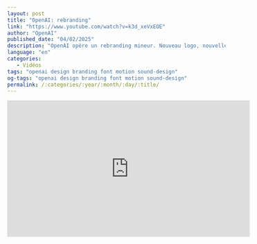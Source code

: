 ```yaml
---
layout: post
title: "OpenAI: rebranding"
link: "https://www.youtube.com/watch?v=k3d_xeVxEOE"
author: "OpenAI"
published_date: "04/02/2025"
description: "OpenAI opère un rebranding mineur. Nouveau logo, nouvelle font…"
language: "en"
categories: 
   - Vidéos
tags: "openai design branding font motion sound-design"
og-tags: "openai design branding font motion sound-design"
permalink: /:categories/:year/:month/:day/:title/
---
```


<iframe width="560" height="315" src="https://www.youtube.com/embed/k3d_xeVxEOE?si=Lq6R2jA5kXIxbI3K" title="YouTube video player" frameborder="0" allow="accelerometer; autoplay; clipboard-write; encrypted-media; gyroscope; picture-in-picture; web-share" referrerpolicy="strict-origin-when-cross-origin" allowfullscreen></iframe>